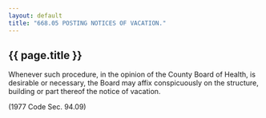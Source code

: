 ```yaml
---
layout: default 
title: "668.05 POSTING NOTICES OF VACATION."
---
```


{{ page.title }}
----------------

Whenever such procedure, in the opinion of the County Board of Health,
is desirable or necessary, the Board may affix conspicuously on the
structure, building or part thereof the notice of vacation.

(1977 Code Sec. 94.09)
